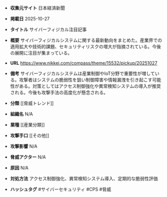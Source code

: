 - **収集元サイト**
日本経済新聞

- **掲載日**
2025-10-27

- **タイトル**
サイバーフィジカル注目記事

- **概要**
サイバーフィジカルシステムに関する最新動向をまとめた。産業界での適用拡大や技術的課題、セキュリティリスクの増大が指摘されている。今後の展開に注目が集まっている。

- **URL**
https://www.nikkei.com/compass/theme/15532/pickup/20251027

- **備考**
サイバーフィジカルシステムは産業制御やIoT分野で重要性が増している。攻撃者はシステムの脆弱性を狙い制御障害や情報漏洩を引き起こす可能性がある。対策としてはアクセス制御強化や異常検知システムの導入が推奨される。今後も攻撃手法の高度化が懸念される。

- **分類**
[[脅威トレンド]]

- **組織名**
N/A

- **業種**
[[産業分類]]

- **攻撃手口**
[[その他]]

- **攻撃影響**
N/A

- **脅威アクター**
N/A

- **原因**
N/A

- **対処方法**
アクセス制御強化、異常検知システム導入、定期的な脆弱性評価

- **ハッシュタグ**
#サイバーセキュリティ #CPS #脅威
